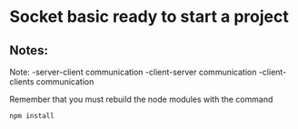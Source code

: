 # Socket basic ready to start a project

## Notes:

Note:
-server-client communication
-client-server communication
-client-clients communication

Remember that you must rebuild the node modules with the command

```
npm install
```
